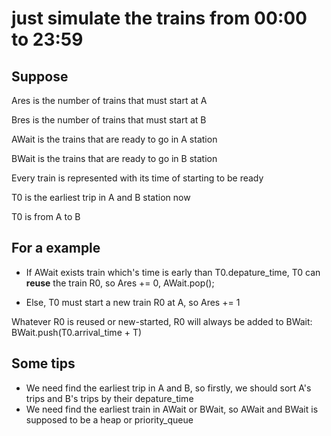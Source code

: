 # just simulate the trains from 00:00 to 23:59
## Suppose
Ares is the number of trains that must start at A

Bres is the number of trains that must start at B

AWait is the trains that are ready to go in A station

BWait is the trains that are ready to go in B station

Every train is represented with its time of starting to be ready

T0 is the earliest trip in A and B station now 

T0 is from A to B

## For a example

* If AWait exists train which's time is early than T0.depature_time, 
T0 can **reuse** the train R0, so Ares += 0, AWait.pop();

* Else, T0 must start a new train R0 at A, so Ares += 1

Whatever R0 is reused or new-started, R0 will always be added to BWait: BWait.push(T0.arrival_time + T)

## Some tips
* We need find the earliest trip in A and B, so firstly, we should sort A's trips and B's trips by their depature_time
* We need find the earliest train in AWait or BWait, so AWait and BWait is supposed to be a heap or priority_queue
